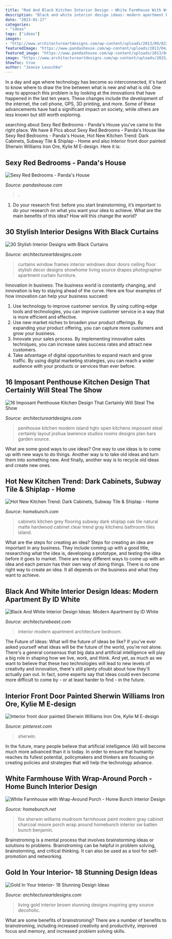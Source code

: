 ```yaml
---
title: "Red And Black Kitchen Interior Design ~ White Farmhouse With Wrap-around Porch"
description: "Black and white interior design ideas: modern apartment by id white"
date: "2023-01-17"
categories:
- "ideas"
tags: ["ideas"]
images:
- "http://www.architectureartdesigns.com/wp-content/uploads/2013/09/822.jpg"
featuredImage: "https://www.pandashouse.com/wp-content/uploads/2013/04/luxury-red-bedroom.jpg"
featured_image: "https://www.pandashouse.com/wp-content/uploads/2013/04/luxury-red-bedroom.jpg"
image: "https://www.architectureartdesigns.com/wp-content/uploads/2015/11/7.jpeg"
ShowToc: true
author: "Jeanie Leuschke"
---
```



In a day and age where technology has become so interconnected, it's hard to know where to draw the line between what is new and what is old. One way to approach this problem is by looking at the innovations that have happened in the last ten years. These changes include the development of the internet, the cell phone, GPS, 3D printing, and more. Some of these advancements have had a significant impact on society, while others are less known but still worth exploring.

	

		
searching about Sexy Red Bedrooms - Panda&#039;s House you've came to the right place. We have 8 Pics about Sexy Red Bedrooms - Panda&#039;s House like Sexy Red Bedrooms - Panda&#039;s House, Hot New Kitchen Trend: Dark Cabinets, Subway Tile &amp; Shiplap - Home and also Interior front door painted Sherwin Williams Iron Ore, Kylie M E-design. Here it is:
		
    
## Sexy Red Bedrooms - Panda&#039;s House

<img loading=lazy src="https://www.pandashouse.com/wp-content/uploads/2013/04/luxury-red-bedroom.jpg" onerror="this.onerror=null;this.src='https://tse2.mm.bing.net/th?id=OIP.TjHnLSsfLChtZOlaBUxYbwHaJQ&amp;pid=15.1';" alt="Sexy Red Bedrooms - Panda&#039;s House">

_Source: pandashouse.com_

>. 

	

1. Do your research first: before you start brainstorming, it’s important to do your research on what you want your idea to achieve. What are the main benefits of this idea? How will this change the world?

    
## 30 Stylish Interior Designs With Black Curtains

<img loading=lazy src="http://www.architectureartdesigns.com/wp-content/uploads/2013/09/822.jpg" onerror="this.onerror=null;this.src='https://tse4.mm.bing.net/th?id=OIP.-A1HoKofzOD1YuOXkuk5nAAAAA&amp;pid=15.1';" alt="30 Stylish Interior Designs with Black Curtains">

_Source: architectureartdesigns.com_

>curtains window frames interior windows door doors ceiling floor stylish decor designs showhome living source drapes photographer apartment curtain furniture. 

	

Innovation in business:
The business world is constantly changing, and innovation is key to staying ahead of the curve. Here are four examples of how innovation can help your business succeed: 
1. Use technology to improve customer service. By using cutting-edge tools and technologies, you can improve customer service in a way that is more efficient and effective.
2. Use new market niches to broaden your product offerings. By expanding your product offering, you can capture more customers and grow your business. 
3. Innovate your sales process. By implementing innovative sales techniques, you can increase sales success rates and attract new customers. 
4. Take advantage of digital opportunities to expand reach and grow traffic. By using digital marketing strategies, you can reach a wider audience with your products or services than ever before.

    
## 16 Imposant Penthouse Kitchen Design That Certainly Will Steal The Show

<img loading=lazy src="https://www.architectureartdesigns.com/wp-content/uploads/2015/11/7.jpeg" onerror="this.onerror=null;this.src='https://tse3.mm.bing.net/th?id=OIP.EQJJLN5uNNkQzPBbgGlMBAHaFj&amp;pid=15.1';" alt="16 Imposant Penthouse Kitchen Design That Certainly Will Steal The Show">

_Source: architectureartdesigns.com_

>penthouse kitchen modern island hgtv open kitchens imposant steal certainly layout joshua lawrence studios rooms designs plan bars garden source. 

	

What are some good ways to use ideas?
One way to use ideas is to come up with new ways to do things. Another way is to take old ideas and turn them into something new. And finally, another way is to recycle old ideas and create new ones.

    
## Hot New Kitchen Trend: Dark Cabinets, Subway Tile &amp; Shiplap - Home

<img loading=lazy src="http://www.homebunch.com/wp-content/uploads/2017/04/Kitchen-Hardwood-Flooring.-Kitchen-Hardwood-Flooring.-Kitchen-Hardwood-Flooring.-Kitchen-Hardwood-Flooring.-Kitchen-Hardwood-Flooring.jpg" onerror="this.onerror=null;this.src='https://tse3.mm.bing.net/th?id=OIP.7totyi0H8Ve8ui1IIL1zuAHaKU&amp;pid=15.1';" alt="Hot New Kitchen Trend: Dark Cabinets, Subway Tile &amp; Shiplap - Home">

_Source: homebunch.com_

>cabinets kitchen grey flooring subway dark shiplap oak tile natural matte hardwood cabinet clear trend gray kitchens bathroom tiles island. 

	

What are the steps for creating an idea?
Steps for creating an idea are important in any business. They include coming up with a good title, researching what the idea is, developing a prototype, and testing the idea before it goes to market. 
There are many different ways to come up with an idea and each person has their own way of doing things. There is no one right way to create an idea. It all depends on the business and what they want to achieve.

    
## Black And White Interior Design Ideas: Modern Apartment By ID White

<img loading=lazy src="https://architecturebeast.com/wp-content/uploads/2017/05/Black-And-White-Interior-Design-Ideas-Modern-Apartment-by-ID-White-on-Architecture-Beast-06-min.jpg" onerror="this.onerror=null;this.src='https://tse2.mm.bing.net/th?id=OIP.C9PXrtJ-UP20dtbsneqyBAHaJ3&amp;pid=15.1';" alt="Black And White Interior Design Ideas: Modern Apartment by ID White">

_Source: architecturebeast.com_

>interior modern apartment architecture bedroom. 

	

The Future of Ideas: What will the future of ideas be like?
If you've ever asked yourself what ideas will be the future of the world, you're not alone. There's a general consensus that big data and artificial intelligence will play a big role in shaping how we live, work, and think. And yet, as much as we want to believe that these two technologies will lead to new levels of creativity and innovation, there's still plenty ofoubt about how they'll actually pan out. In fact, some experts say that ideas could even become more difficult to come by - or at least harder to find - in the future.

    
## Interior Front Door Painted Sherwin Williams Iron Ore, Kylie M E-design

<img loading=lazy src="https://i.pinimg.com/736x/41/51/cc/4151ccdd819d0e291872946eba1646fe.jpg" onerror="this.onerror=null;this.src='https://tse4.mm.bing.net/th?id=OIP.0PWcRd2yHR6vHhRrrLgncgHaKO&amp;pid=15.1';" alt="Interior front door painted Sherwin Williams Iron Ore, Kylie M E-design">

_Source: pinterest.com_

>sherwin. 

	

In the future, many people believe that artificial intelligence (AI) will become much more advanced than it is today. In order to ensure that humanity reaches its fullest potential, policymakers and thinkers are focusing on creating policies and strategies that will help the technology advance.

    
## White Farmhouse With Wrap-Around Porch - Home Bunch Interior Design

<img loading=lazy src="http://www.homebunch.net/wp-content/uploads/2018/01/Sherwin-Williams-Black-Fox-Charcoal-Gray-Cabinet-Color-Sherwin-Williams-Black-Fox.jpg" onerror="this.onerror=null;this.src='https://tse3.mm.bing.net/th?id=OIP.5JT3TTS2UtcT66NdkYZHnwHaLG&amp;pid=15.1';" alt="White Farmhouse with Wrap-Around Porch - Home Bunch Interior Design">

_Source: homebunch.net_

>fox sherwin williams mudroom farmhouse paint modern gray cabinet charcoal moore porch wrap around homebunch interior sw batten bunch benjamin. 

	

Brainstroming is a mental process that involves brainstorming ideas or solutions to problems. Brainstroming can be helpful in problem solving, brainstorming, and critical thinking. It can also be used as a tool for self-promotion and networking.

    
## Gold In Your Interior- 18 Stunning Design Ideas

<img loading=lazy src="https://www.architectureartdesigns.com/wp-content/uploads/2015/05/333-630x472.jpg" onerror="this.onerror=null;this.src='https://tse2.mm.bing.net/th?id=OIP.io41RZZq1IlRjMuUoYE24wHaFj&amp;pid=15.1';" alt="Gold In Your Interior- 18 Stunning Design Ideas">

_Source: architectureartdesigns.com_

>living gold interior brown stunning designs inspiring grey source decoholic. 

	

What are some benefits of brainstroming?
There are a number of benefits to brainstroming, including increased creativity and productivity, improved focus and memory, and increased problem solving skills.

